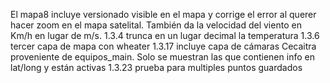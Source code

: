 El mapa8 incluye versionado visible en el mapa y corrige el error al querer hacer zoom en el mapa satelital. También da la velocidad del viento en Km/h en lugar de m/s.
1.3.4 trunca en un lugar decimal la temperatura
1.3.6 tercer capa de mapa con wheater
1.3.17 incluye capa de cámaras Cecaitra proveniente de equipos_main. Solo se muestran las que contienen info en lat/long y están activas
1.3.23 prueba para multiples puntos guardados
